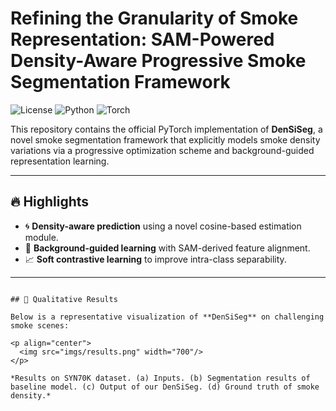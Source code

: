# Refining the Granularity of Smoke Representation: SAM-Powered Density-Aware Progressive Smoke Segmentation Framework

![License](https://img.shields.io/badge/license-MIT-blue.svg)
![Python](https://img.shields.io/badge/python-3.8+-blue.svg)
![Torch](https://img.shields.io/badge/PyTorch-1.12+-orange.svg)

This repository contains the official PyTorch implementation of **DenSiSeg**, a novel smoke segmentation framework that explicitly models smoke density variations via a progressive optimization scheme and background-guided representation learning.

---

## 🔥 Highlights

- 🌀 **Density-aware prediction** using a novel cosine-based estimation module.
- 🧠 **Background-guided learning** with SAM-derived feature alignment.
- 📈 **Soft contrastive learning** to improve intra-class separability.

---

```

## 🎯 Qualitative Results

Below is a representative visualization of **DenSiSeg** on challenging smoke scenes:

<p align="center">
  <img src="imgs/results.png" width="700"/>
</p>

*Results on SYN70K dataset. (a) Inputs. (b) Segmentation results of baseline model. (c) Output of our DenSiSeg. (d) Ground truth of smoke density.*
